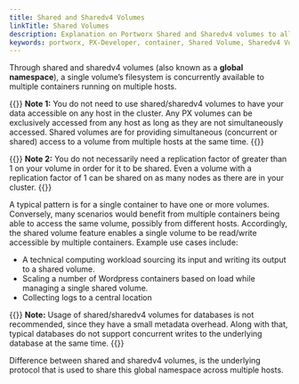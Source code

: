 ```yaml
---
title: Shared and Sharedv4 Volumes
linkTitle: Shared Volumes
description: Explanation on Portworx Shared and Sharedv4 volumes to allow multiple containers access to one volume
keywords: portworx, PX-Developer, container, Shared Volume, Sharedv4 Volume, NFS, storage
---
```


Through shared and sharedv4 volumes \(also known as a **global namespace**\), a single volume’s filesystem is concurrently available to multiple containers running on multiple hosts.

{{<info>}}
**Note 1:**
You do not need to use shared/sharedv4 volumes to have your data accessible on any host in the cluster. Any PX volumes can be exclusively accessed from any host as long as they are not simultaneously accessed. Shared volumes are for providing simultaneous \(concurrent or shared\) access to a volume from multiple hosts at the same time.
{{</info>}}

{{<info>}}
**Note 2:**
You do not necessarily need a replication factor of greater than 1 on your volume in order for it to be shared.  Even a volume with a replication factor of 1 can be shared on as many nodes as there are in your cluster.
{{</info>}}

A typical pattern is for a single container to have one or more volumes. Conversely, many scenarios would benefit from multiple containers being able to access the same volume, possibly from different hosts. Accordingly, the shared volume feature enables a single volume to be read/write accessible by multiple containers. Example use cases include:

* A technical computing workload sourcing its input and writing its output to a shared volume.
* Scaling a number of Wordpress containers based on load while managing a single shared volume.
* Collecting logs to a central location

{{<info>}}
**Note:**
Usage of shared/sharedv4 volumes for databases is not recommended, since they have a small metadata overhead. Along with that, typical databases do not support concurrent writes to the underlying database at the same time.
{{</info>}}


Difference between shared and sharedv4 volumes, is the underlying protocol that is used to share this global namespace across multiple hosts.

